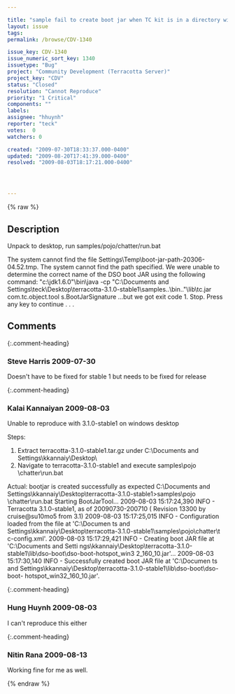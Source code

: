 ```yaml
---

title: "sample fail to create boot jar when TC kit is in a directory with spaces (3.1.0-stable1)"
layout: issue
tags: 
permalink: /browse/CDV-1340

issue_key: CDV-1340
issue_numeric_sort_key: 1340
issuetype: "Bug"
project: "Community Development (Terracotta Server)"
project_key: "CDV"
status: "Closed"
resolution: "Cannot Reproduce"
priority: "1 Critical"
components: ""
labels: 
assignee: "hhuynh"
reporter: "teck"
votes:  0
watchers: 0

created: "2009-07-30T18:33:37.000-0400"
updated: "2009-08-20T17:41:39.000-0400"
resolved: "2009-08-03T18:17:21.000-0400"




---
```


{% raw %}

## Description

<div markdown="1" class="description">

Unpack to desktop, run samples/pojo/chatter/run.bat


The system cannot find the file Settings\Temp\boot-jar-path-20306-04.52.tmp.
The system cannot find the path specified.
We were unable to determine the correct
name of the DSO boot JAR using the following command:
"c:\jdk1.6.0"\bin\java -cp "C:\Documents and Settings\teck\Desktop\terracotta-3.1.0-stable1\samples\..\bin\.."\lib\tc.jar com.tc.object.tool
s.BootJarSignature
...but we got exit code 1. Stop.
Press any key to continue . . .

</div>

## Comments


{:.comment-heading}
### **Steve Harris** <span class="date">2009-07-30</span>

<div markdown="1" class="comment">

Doesn't have to be fixed for stable 1 but needs to be fixed for release

</div>


{:.comment-heading}
### **Kalai Kannaiyan** <span class="date">2009-08-03</span>

<div markdown="1" class="comment">

Unable to reproduce with 3.1.0-stable1 on windows desktop

Steps:
1. Extract terracotta-3.1.0-stable1.tar.gz under C:\Documents and Settings\kkannaiy\Desktop\
2. Navigate to  terracotta-3.1.0-stable1 and execute samples\pojo
\chatter\run.bat

Actual: bootjar is created successfully as expected
C:\Documents and Settings\kkannaiy\Desktop\terracotta-3.1.0-stable1>samples\pojo
\chatter\run.bat
Starting BootJarTool...
2009-08-03 15:17:24,390 INFO - Terracotta 3.1.0-stable1, as of 20090730-200710 (
Revision 13300 by cruise@su10mo5 from 3.1)
2009-08-03 15:17:25,015 INFO - Configuration loaded from the file at 'C:\Documen
ts and Settings\kkannaiy\Desktop\terracotta-3.1.0-stable1\samples\pojo\chatter\t
c-config.xml'.
2009-08-03 15:17:29,421 INFO - Creating boot JAR file at 'C:\Documents and Setti
ngs\kkannaiy\Desktop\terracotta-3.1.0-stable1\lib\dso-boot\dso-boot-hotspot\_win3
2\_160\_10.jar'...
2009-08-03 15:17:30,140 INFO - Successfully created boot JAR file at 'C:\Documen
ts and Settings\kkannaiy\Desktop\terracotta-3.1.0-stable1\lib\dso-boot\dso-boot-
hotspot\_win32\_160\_10.jar'.

</div>


{:.comment-heading}
### **Hung Huynh** <span class="date">2009-08-03</span>

<div markdown="1" class="comment">

I can't reproduce this either

</div>


{:.comment-heading}
### **Nitin Rana** <span class="date">2009-08-13</span>

<div markdown="1" class="comment">

Working fine for me as well.

</div>



{% endraw %}
